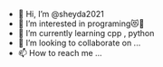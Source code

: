 - 👋 Hi, I’m @sheyda2021
- 👀 I’m interested in programing😻💫
- 🌱 I’m currently learning cpp , python
- 💞️ I’m looking to collaborate on ...
- 📫 How to reach me ...

<!---
sheyda2021/sheyda2021 is a ✨ special ✨ repository because its `README.md` (this file) appears on your GitHub profile.
You can click the Preview link to take a look at your changes.
--->
